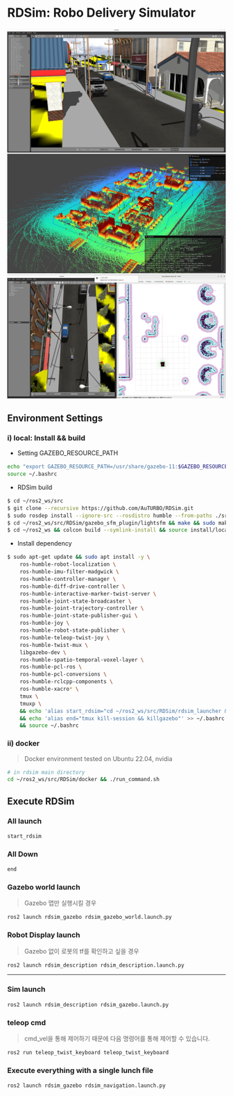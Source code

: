 # RDSim: Robo Delivery Simulator

![small_sim_world](./documents/small_sim_world.png)
![glim_result](./documents/glim_result.png)
![nav2](./documents/nav2.png)

## Environment Settings
### i) local: Install && build

* Setting GAZEBO_RESOURCE_PATH
```sh
echo "export GAZEBO_RESOURCE_PATH=/usr/share/gazebo-11:$GAZEBO_RESOURCE_PATH" >> ~/.bashrc
source ~/.bashrc
```

* RDSim build
```bash
$ cd ~/ros2_ws/src 
$ git clone --recursive https://github.com/AuTURBO/RDSim.git
$ sudo rosdep install --ignore-src --rosdistro humble --from-paths ./src/RDSim/rdsim_submodules/navigation2
$ cd ~/ros2_ws/src/RDSim/gazebo_sfm_plugin/lightsfm && make && sudo make install
$ cd ~/ros2_ws && colcon build --symlink-install && source install/local_setup.bash
```

* Install dependency
```bash
$ sudo apt-get update && sudo apt install -y \
    ros-humble-robot-localization \
    ros-humble-imu-filter-madgwick \
    ros-humble-controller-manager \
    ros-humble-diff-drive-controller \
    ros-humble-interactive-marker-twist-server \
    ros-humble-joint-state-broadcaster \
    ros-humble-joint-trajectory-controller \
    ros-humble-joint-state-publisher-gui \
    ros-humble-joy \
    ros-humble-robot-state-publisher \
    ros-humble-teleop-twist-joy \
    ros-humble-twist-mux \
    libgazebo-dev \
    ros-humble-spatio-temporal-voxel-layer \
    ros-humble-pcl-ros \
    ros-humble-pcl-conversions \
    ros-humble-rclcpp-components \
    ros-humble-xacro* \
    tmux \
    tmuxp \
    && echo 'alias start_rdsim="cd ~/ros2_ws/src/RDSim/rdsim_launcher && tmuxp load rdsim_launcher.yaml"' >> ~/.bashrc \
    && echo 'alias end="tmux kill-session && killgazebo"' >> ~/.bashrc \ 
    && source ~/.bashrc

```

### ii) docker

> Docker environment tested on Ubuntu 22.04, nvidia
> 

```bash
# in rdsim main directory
cd ~/ros2_ws/src/RDSim/docker && ./run_command.sh 
```

## Execute RDSim
### All launch 

```bash
start_rdsim
```

### All Down
```bash
end
```



### Gazebo world launch

> Gazebo 맵만 실행시킬 경우
> 

```bash
ros2 launch rdsim_gazebo rdsim_gazebo_world.launch.py  
```

### Robot Display launch 

> Gazebo 없이 로봇의 tf를 확인하고 싶을 경우
> 

```bash
ros2 launch rdsim_description rdsim_description.launch.py 
```


---

### Sim launch

```bash
ros2 launch rdsim_description rdsim_gazebo.launch.py 
```

### teleop cmd 

> cmd_vel을 통해 제어하기 때문에 다음 명령어를 통해 제어할 수 있습니다.
> 

```bash
ros2 run teleop_twist_keyboard teleop_twist_keyboard
```

### Execute everything with a single lunch file

```bash
ros2 launch rdsim_gazebo rdsim_navigation.launch.py
```
